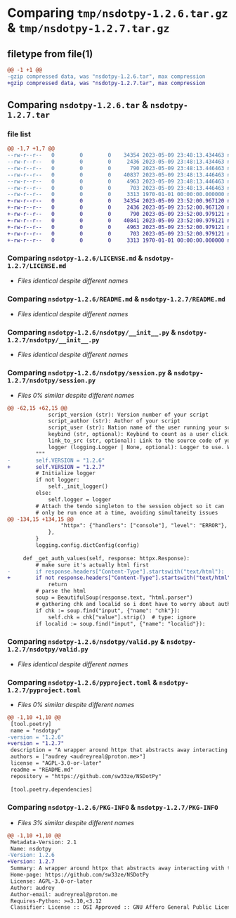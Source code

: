 # Comparing `tmp/nsdotpy-1.2.6.tar.gz` & `tmp/nsdotpy-1.2.7.tar.gz`

## filetype from file(1)

```diff
@@ -1 +1 @@
-gzip compressed data, was "nsdotpy-1.2.6.tar", max compression
+gzip compressed data, was "nsdotpy-1.2.7.tar", max compression
```

## Comparing `nsdotpy-1.2.6.tar` & `nsdotpy-1.2.7.tar`

### file list

```diff
@@ -1,7 +1,7 @@
--rw-r--r--   0        0        0    34354 2023-05-09 23:48:13.434463 nsdotpy-1.2.6/LICENSE.md
--rw-r--r--   0        0        0     2436 2023-05-09 23:48:13.434463 nsdotpy-1.2.6/README.md
--rw-r--r--   0        0        0      790 2023-05-09 23:48:13.446463 nsdotpy-1.2.6/nsdotpy/__init__.py
--rw-r--r--   0        0        0    40837 2023-05-09 23:48:13.446463 nsdotpy-1.2.6/nsdotpy/session.py
--rw-r--r--   0        0        0     4963 2023-05-09 23:48:13.446463 nsdotpy-1.2.6/nsdotpy/valid.py
--rw-r--r--   0        0        0      703 2023-05-09 23:48:13.446463 nsdotpy-1.2.6/pyproject.toml
--rw-r--r--   0        0        0     3313 1970-01-01 00:00:00.000000 nsdotpy-1.2.6/PKG-INFO
+-rw-r--r--   0        0        0    34354 2023-05-09 23:52:00.967120 nsdotpy-1.2.7/LICENSE.md
+-rw-r--r--   0        0        0     2436 2023-05-09 23:52:00.967120 nsdotpy-1.2.7/README.md
+-rw-r--r--   0        0        0      790 2023-05-09 23:52:00.979121 nsdotpy-1.2.7/nsdotpy/__init__.py
+-rw-r--r--   0        0        0    40841 2023-05-09 23:52:00.979121 nsdotpy-1.2.7/nsdotpy/session.py
+-rw-r--r--   0        0        0     4963 2023-05-09 23:52:00.979121 nsdotpy-1.2.7/nsdotpy/valid.py
+-rw-r--r--   0        0        0      703 2023-05-09 23:52:00.979121 nsdotpy-1.2.7/pyproject.toml
+-rw-r--r--   0        0        0     3313 1970-01-01 00:00:00.000000 nsdotpy-1.2.7/PKG-INFO
```

### Comparing `nsdotpy-1.2.6/LICENSE.md` & `nsdotpy-1.2.7/LICENSE.md`

 * *Files identical despite different names*

### Comparing `nsdotpy-1.2.6/README.md` & `nsdotpy-1.2.7/README.md`

 * *Files identical despite different names*

### Comparing `nsdotpy-1.2.6/nsdotpy/__init__.py` & `nsdotpy-1.2.7/nsdotpy/__init__.py`

 * *Files identical despite different names*

### Comparing `nsdotpy-1.2.6/nsdotpy/session.py` & `nsdotpy-1.2.7/nsdotpy/session.py`

 * *Files 0% similar despite different names*

```diff
@@ -62,15 +62,15 @@
             script_version (str): Version number of your script
             script_author (str): Author of your script
             script_user (str): Nation name of the user running your script
             keybind (str, optional): Keybind to count as a user click. Defaults to "space".
             link_to_src (str, optional): Link to the source code of your script.
             logger (logging.Logger | None, optional): Logger to use. Will create its own with name "NSDotPy" if none is specified. Defaults to None.
         """
-        self.VERSION = "1.2.6"
+        self.VERSION = "1.2.7"
         # Initialize logger
         if not logger:
             self._init_logger()
         else:
             self.logger = logger
         # Attach the tendo singleton to the session object so it can
         # only be run once at a time, avoiding simultaneity issues
@@ -134,15 +134,15 @@
                 "httpx": {"handlers": ["console"], "level": "ERROR"},
             },
         }
         logging.config.dictConfig(config)
 
     def _get_auth_values(self, response: httpx.Response):
         # make sure it's actually html first
-        if response.headers["Content-Type"].startswith("text/html"):
+        if not response.headers["Content-Type"].startswith("text/html"):
             return
         # parse the html
         soup = BeautifulSoup(response.text, "html.parser")
         # gathering chk and localid so i dont have to worry about authenticating l8r
         if chk := soup.find("input", {"name": "chk"}):
             self.chk = chk["value"].strip()  # type: ignore
         if localid := soup.find("input", {"name": "localid"}):
```

### Comparing `nsdotpy-1.2.6/nsdotpy/valid.py` & `nsdotpy-1.2.7/nsdotpy/valid.py`

 * *Files identical despite different names*

### Comparing `nsdotpy-1.2.6/pyproject.toml` & `nsdotpy-1.2.7/pyproject.toml`

 * *Files 0% similar despite different names*

```diff
@@ -1,10 +1,10 @@
 [tool.poetry]
 name = "nsdotpy"
-version = "1.2.6"
+version = "1.2.7"
 description = "A wrapper around httpx that abstracts away interacting with the HTML nationstates.net site. Focused on legality, correctness, and ease of use."
 authors = ["audrey <audreyreal@proton.me>"]
 license = "AGPL-3.0-or-later"
 readme = "README.md"
 repository = "https://github.com/sw33ze/NSDotPy"
 
 [tool.poetry.dependencies]
```

### Comparing `nsdotpy-1.2.6/PKG-INFO` & `nsdotpy-1.2.7/PKG-INFO`

 * *Files 3% similar despite different names*

```diff
@@ -1,10 +1,10 @@
 Metadata-Version: 2.1
 Name: nsdotpy
-Version: 1.2.6
+Version: 1.2.7
 Summary: A wrapper around httpx that abstracts away interacting with the HTML nationstates.net site. Focused on legality, correctness, and ease of use.
 Home-page: https://github.com/sw33ze/NSDotPy
 License: AGPL-3.0-or-later
 Author: audrey
 Author-email: audreyreal@proton.me
 Requires-Python: >=3.10,<3.12
 Classifier: License :: OSI Approved :: GNU Affero General Public License v3 or later (AGPLv3+)
```

